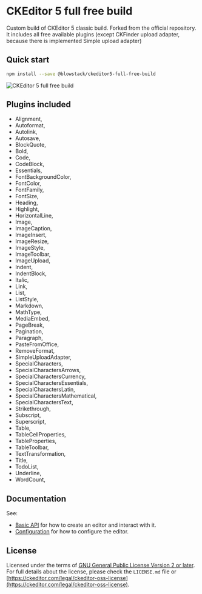 CKEditor 5 full free build
========================================

Custom build of CKEditor 5 classic build. Forked from the official repository. It includes all free available plugins (except CKFinder upload adapter, because there is implemented Simple upload adapter)

## Quick start

```bash
npm install --save @blowstack/ckeditor5-full-free-build
```
![CKEditor 5 full free build](https://i.ibb.co/LCWtMqY/ckeditor-5-full-free-build.png)

## Plugins included
* Alignment,
* Autoformat,
* Autolink,
* Autosave,
* BlockQuote,
* Bold,
* Code,
* CodeBlock,
* Essentials,
* FontBackgroundColor,
* FontColor,
* FontFamily,
* FontSize,
* Heading,
* Highlight,
* HorizontalLine,
* Image,
* ImageCaption,
* ImageInsert,
* ImageResize,
* ImageStyle,
* ImageToolbar,
* ImageUpload,
* Indent,
* IndentBlock,
* Italic,
* Link,
* List,
* ListStyle,
* Markdown,
* MathType,
* MediaEmbed,
* PageBreak,
* Pagination,
* Paragraph,
* PasteFromOffice,
* RemoveFormat,
* SimpleUploadAdapter,
* SpecialCharacters,
* SpecialCharactersArrows,
* SpecialCharactersCurrency,
* SpecialCharactersEssentials,
* SpecialCharactersLatin,
* SpecialCharactersMathematical,
* SpecialCharactersText,
* Strikethrough,
* Subscript,
* Superscript,
* Table,
* TableCellProperties,
* TableProperties,
* TableToolbar,
* TextTransformation,
* Title,
* TodoList,
* Underline,
* WordCount,

## Documentation

See:

* [Basic API](https://ckeditor.com/docs/ckeditor5/latest/builds/guides/integration/basic-api.html) for how to create an editor and interact with it.
* [Configuration](https://ckeditor.com/docs/ckeditor5/latest/builds/guides/integration/configuration.html) for how to configure the editor.


## License

Licensed under the terms of [GNU General Public License Version 2 or later](http://www.gnu.org/licenses/gpl.html). For full details about the license, please check the `LICENSE.md` file or [https://ckeditor.com/legal/ckeditor-oss-license](https://ckeditor.com/legal/ckeditor-oss-license).
